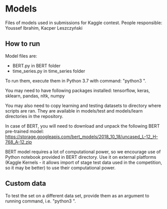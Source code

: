 # Models
Files of models used in submissions for Kaggle contest.
People responsible: Youssef Ibrahim, Kacper Leszczyński
## How to run
Model files are:

* BERT.py in BERT folder
* time_series.py in time_series folder

To run them, execute them in Python 3.7 with command: "python3 <name of script file>".

You may need to have following packages installed: tensorflow, keras, sklearn, pandas, nltk, numpy

You may also need to copy learning and testing datasets to directory where scripts are ran. They are available in models/test and models/learn directories in the repository.


In case of BERT, you will need to download and unpack the following BERT pre-trained model: https://storage.googleapis.com/bert_models/2018_10_18/uncased_L-12_H-768_A-12.zip

BERT model requires a lot of computational power, so we encourage use of Python notebook provided in BERT directory. Use it on external platforms (Kaggle Kernels - it allows import of stage test data used in the competition, so it may be better) to use their computational power.

## Custom data
To test the set on a different data set, provide them as an argument to running command, i.e. "python3 <name of script file> <name of data file>".